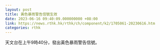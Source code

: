 ```yaml
---
layout: post
title: 黃色暴雨警告信號生效
date: 2023-06-16 09:40:09.000000000 +08:00
link: https://news.rthk.hk/rthk/ch/component/k2/1705061-20230616.htm
categories: rthk
---
```


天文台在上午9時40分，發出黃色暴雨警告信號。
